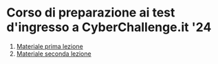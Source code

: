 # Corso di preparazione ai test d'ingresso a CyberChallenge.it '24

1. [Materiale prima lezione](https://github.com/Fabiett/CorsoPreparazioneTestCyberChallenge/tree/main/lezione_13_01)
2. [Materiale seconda lezione](https://github.com/Fabiett/CorsoPreparazioneTestCyberChallenge/tree/main/lezione_20_01)

